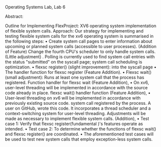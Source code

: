 Operating Systems Lab, Lab 6

Abstract:

Outline for Implementing FlexProject:
XV6 operating system implementation of flexible system calls.
Approach:
Our strategy for implementing and testing flexible system calls for the xv6 operating system is summarised in the following steps:
• Create system call pages to enter information about upcoming or planned system calls (accessible to user processes). (Addition of Feature)
Change the fourth CPU's scheduler to only handle system calls. (Little adjustment)
. Polling is currently used to find system call entries with the status "submitted" on the syscall page; system call scheduling is optimization. • flexsc register() (slight improvement): into the syscall page
• The handler function for flexsc register (Feature Addition). • Flexsc wait() (small adjustment): Runs at least one system call that the process has registered.
Function handler for flexsc wait (Feature Addition), • On xv6, user-level threading will be implemented in accordance with the source code already in place.
flexsc wait() handler function (Feature Addition), • User-level threading on xv6 will be implemented in accordance with previously existing source code. system call registered by the process.
A user on GitHub, wrote this code. It incorporates a thread scheduler and a context-switching system for user-level threading. Adjustments will be made as necessary to implement flexible system calls. (Addition),
• Test case 1: Verify that flexsc register(fundamental )'s features operate as intended.
• Test case 2: To determine whether the functions of flexsc wait() and flexsc register() are coordinated.
• The aforementioned test cases will be used to test new system calls that employ exception-less system calls.